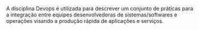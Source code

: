 A disciplina Devops é utilizada para descrever um conjunto de práticas para a integração
entre equipes desenvolvedoras de sistemas/softwares e operações visando a produção
rápida de aplicações e serviços.
